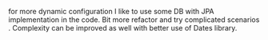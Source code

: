 for more dynamic configuration I like to use some DB with JPA implementation in the code.
Bit more refactor and try complicated scenarios . 
Complexity can be improved as well with better use of Dates library.
